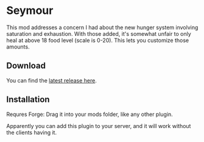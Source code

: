 Seymour
=======
This mod addresses a concern I had about the new hunger system involving saturation and exhaustion. With those added, it's somewhat unfair to only heal at above 18 food level (scale is 0-20). This lets you customize those amounts.

Download
--------
You can find the [latest release here](https://github.com/NationsAtWar/Seymour/releases/latest).

Installation
------------
Requres Forge: Drag it into your mods folder, like any other plugin.

Apparently you can add this plugin to your server, and it will work without the clients having it.
